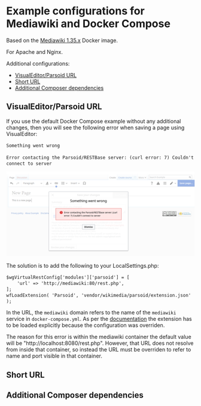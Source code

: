 # Example configurations for Mediawiki and Docker Compose

Based on the [Mediawiki 1.35.x](https://hub.docker.com/_/mediawiki) Docker image.

For Apache and Nginx.

Additional configurations:

* [VisualEditor/Parsoid URL](#visualeditorparsoid-url)
* [Short URL](#short-url)
* [Additional Composer dependencies](#additional-dependencies)

## VisualEditor/Parsoid URL
If you use the default Docker Compose example without any additional changes, then you will see the following error when saving a page using VisualEditor:

    Something went wrong

    Error contacting the Parsoid/RESTBase server: (curl error: 7) Couldn't connect to server

![Parsoid Error](parsoid_error.png)

The solution is to add the following to your LocalSettings.php:

    $wgVirtualRestConfig['modules']['parsoid'] = [
        'url' => 'http://mediawiki:80/rest.php',
    ];
    wfLoadExtension( 'Parsoid', 'vendor/wikimedia/parsoid/extension.json' );

In the URL, the `mediawiki` domain refers to the name of the `mediawiki` service in `docker-compose.yml`.
As per the [documentation](https://www.mediawiki.org/wiki/Extension:VisualEditor#Linking_with_Parsoid) the extension has to be loaded explicitly because the configuration was overriden.

The reason for this error is within the mediawiki container the default value will be "http://localhost:8080/rest.php".
However, that URL does not resolve from inside that container, so instead the URL must be overriden to refer to name and port visible in that container.

## Short URL

## Additional Composer dependencies
